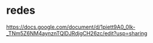 # redes
https://docs.google.com/document/d/1piett9A0_0lk-_TNm5Z6NM4aynznTQlDJRdjgCH26zc/edit?usp=sharing
